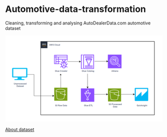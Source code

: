# Automotive-data-transformation
Cleaning, transforming and analysing AutoDealerData.com automotive dataset


![Architecture of the project](assets/architecture-diagram.png)


[About dataset](https://www.kaggle.com/datasets/cisautomotiveapi/large-car-dataset)
